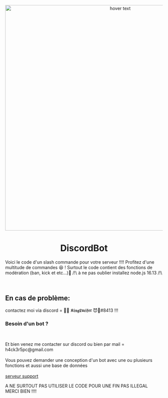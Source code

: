 <p align="center">
  <img src="https://www.tremplin-numerique.org/wp-content/uploads/2021/08/1629557521_Comment-changer-votre-photo-de-profil-Discord-2048x1149.png" width="720" title="hover text">
  <h1 align="center">DiscordBot</h1>
</p>
<p>
    <p>Voici le code d'un slash commande pour votre serveur !!!! Profitez d'une multitude de commandes 😆 ! Surtout le code contient des fonctions de modération (ban, kick et etc...)🤔 /!\ à  ne pas oublier installez node.js 16.13 /!\</p><br>
    <h2>En cas de problème:</h2>


</p>

<p>
    contactez moi via discord = 👑😈 𝕶𝖎𝖓𝖌𝕷𝖚𝖈𝖎𝖋𝖊𝖗 😈👑#8413 !!!
</p>

<p>
    <h3>Besoin d'un bot ? </h3><br>
</p>
<p>
    Et bien venez me contacter sur discord ou bien par mail = h4ck3r5pc@gmail.com <br><br>
    Vous pouvez demander une conception d'un bot avec une ou plusieurs fonctions et aussi une base de données<br><br>
    <a href="https://discord.gg/7vXFyXEhQS">serveur support</a><br>
    
    
    
</p>

A NE SURTOUT PAS UTILISER LE CODE POUR UNE FIN PAS ILLEGAL MERCI BIEN !!!!